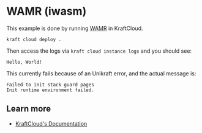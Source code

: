# WAMR (iwasm)

This example is done by running [WAMR](https://github.com/bytecodealliance/wasm-micro-runtime) in KraftCloud.

```console
kraft cloud deploy .
```

Then access the logs via `kraft cloud instance logs` and you should see:
```
Hello, World!
```

This currently fails because of an Unikraft error, and the actual message is:
```
Failed to init stack guard pages
Init runtime environment failed.
```

## Learn more

- [KraftCloud's Documentation](https://docs.kraft.cloud)
